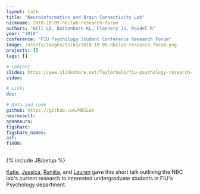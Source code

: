 ```yaml
---
layout: talk
title: "Neuroinformatics and Brain Connectivity Lab"
nickname: 2018-10-05-nbclab-research-forum
authors: "Hill LD, Bottenhorn KL, Flannery JS, Poudel R"
year: "2018"
conference: "FIU Psychology Student Conference Research Forum"
image: /assets/images/talks/2018-10-05-nbclab-research-forum.png
projects: []
tags: []

# Content
slides: https://www.slideshare.net/TaylorSalo/fiu-psychology-research-forum-nbclab-introduction
video:

# Links
doi:

# Data and code
github: https://github.com/NBCLab
neurovault:
openneuro:
figshare:
figshare_names:
osf:
f1000:
---
```

{% include JB/setup %}

[Katie](/team/bottenhorn-katherine), [Jessica](/team/flannery-jessica), [Ranjita](/team/poudel-ranjita), and [Lauren](/team/hill-lauren) gave this short talk outlining the NBC lab's current research to interested undergraduate students in FIU's Psychology department.
